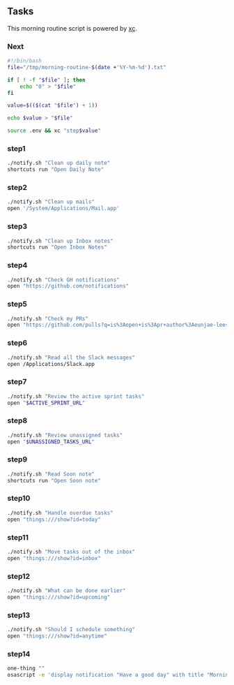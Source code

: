 ## Tasks

This morning routine script is powered by [xc](https://xcfile.dev/).

### Next

```sh
#!/bin/bash
file="/tmp/morning-routine-$(date +'%Y-%m-%d').txt"

if [ ! -f "$file" ]; then
    echo "0" > "$file"
fi

value=$(($(cat "$file") + 1))

echo $value > "$file"

source .env && xc "step$value"
```

### step1

```sh
./notify.sh "Clean up daily note"
shortcuts run "Open Daily Note"
```

### step2

```sh
./notify.sh "Clean up mails"
open '/System/Applications/Mail.app'
```

### step3

```sh
./notify.sh "Clean up Inbox notes"
shortcuts run "Open Inbox Notes"
```

### step4

```sh
./notify.sh "Check GH notifications"
open "https://github.com/notifications"
```

### step5

```sh
./notify.sh "Check my PRs"
open "https://github.com/pulls?q=is%3Aopen+is%3Apr+author%3Aeunjae-lee+archived%3Afalse+created%3A%3E2023-12-05"
```

### step6

```sh
./notify.sh "Read all the Slack messages"
open /Applications/Slack.app
```

### step7

```sh
./notify.sh "Review the active sprint tasks"
open "$ACTIVE_SPRINT_URL"
```

### step8

```sh
./notify.sh "Review unassigned tasks"
open "$UNASSIGNED_TASKS_URL"
```

### step9

```sh
./notify.sh "Read Soon note"
shortcuts run "Open Soon note"
```

### step10

```sh
./notify.sh "Handle overdue tasks"
open "things:///show?id=today"
```

### step11

```sh
./notify.sh "Move tasks out of the inbox"
open "things:///show?id=inbox"
```

### step12

```sh
./notify.sh "What can be done earlier"
open "things:///show?id=upcoming"
```

### step13

```sh
./notify.sh "Should I schedule something"
open "things:///show?id=anytime"
```

### step14

```sh
one-thing ""
osascript -e 'display notification "Have a good day" with title "Morning Routine"'
```
